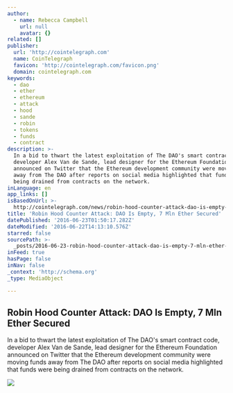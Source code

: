 ```yaml
---
author:
  - name: Rebecca Campbell
    url: null
    avatar: {}
related: []
publisher:
  url: 'http://cointelegraph.com'
  name: CoinTelegraph
  favicon: 'http://cointelegraph.com/favicon.png'
  domain: cointelegraph.com
keywords:
  - dao
  - ether
  - ethereum
  - attack
  - hood
  - sande
  - robin
  - tokens
  - funds
  - contract
description: >-
  In a bid to thwart the latest exploitation of The DAO's smart contract code,
  developer Alex Van de Sande, lead designer for the Ethereum Foundation
  announced on Twitter that the Ethereum development community were moving funds
  away from The DAO after reports on social media highlighted that funds were
  being drained from contracts on the network.
inLanguage: en
app_links: []
isBasedOnUrl: >-
  http://cointelegraph.com/news/robin-hood-counter-attack-dao-is-empty-7-mln-ether-secured
title: 'Robin Hood Counter Attack: DAO Is Empty, 7 Mln Ether Secured'
datePublished: '2016-06-23T01:50:17.282Z'
dateModified: '2016-06-22T14:13:10.576Z'
starred: false
sourcePath: >-
  _posts/2016-06-23-robin-hood-counter-attack-dao-is-empty-7-mln-ether-secured.md
inFeed: true
hasPage: false
inNav: false
_context: 'http://schema.org'
_type: MediaObject

---
```

<article style=""><h1>Robin Hood Counter Attack: DAO Is Empty, 7 Mln Ether Secured</h1><p>In a bid to thwart the latest exploitation of The DAO's smart contract code, developer Alex Van de Sande, lead designer for the Ethereum Foundation announced on Twitter that the Ethereum development community were moving funds away from The DAO after reports on social media highlighted that funds were being drained from contracts on the network.</p><img src="http://cointelegraph.com/storage/uploads/view/4c3f47f12fe6849e6a0d7cebd44287e6.png" /></article>